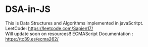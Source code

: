 # DSA-in-JS

This is Data Structures and Algorithms implemented in javaScritpt. <br>
LeetCode: https://leetcode.com/Sapien17/ <br>
Will update soon on resources!!
ECMAScript Documentation : https://tc39.es/ecma262/ <br>
